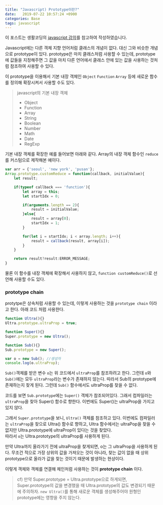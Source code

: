 ```yaml
---
title: "Javascript) Prototype이란?"
date:   2019-07-22 10:57:24 +0900
categories: Base
tags: javascript
---
```


이 포스트는 생활코딩의 [javascript 강의](https://opentutorials.org/course/743/6475)를 참고하여 작성하였습니다.

Javascript에는 다른 객체 지향 언어처럼 클래스의 개념이 없다. 대신 그와 비슷한 개념으로 prototype이 있다. prototype은 마치 클래스처럼 사용할 수 있는데, prototype에 값들을 지정해주면 그 값을 마치 다른 언어에서 클래스 안에 있는 값을 사용하는 것처럼 참조하여 사용할 수 있다.  
  
이 prototype을 이용해서 기본 내장 객체인 `Object` `Function` `Array` 등에 새로운 함수를 정의해 확장시켜서 사용할 수도 있다.  
  
> javascript의 기본 내장 객체
> * Object
> * Function
> * Array
> * String
> * Boolean
> * Number
> * Math
> * Date
> * RegExp

기본 내장 객체를 확장한 예를 들어보면 아래와 같다. Array의 내장 객체 함수인 `reduce`를 커스텀으로 제작해본 예이다.   
  
```javascript
var arr = {'seoul', 'new york', 'pusan'};
Array.prototype.customReduce = function(callback, initialValue){
    let result;

    if(typeof callback === 'function'){
        let array = this;
        let startIdx = 0;

        if(arguments.length == 2){
            result = initialValue;
        }else{
            result = array[0];
            startIdx = 1;
        }

        for(let i = startIdx; i < array.length; i++){
            result = callback(result, array[i]);    
        }
    }

    return result?result:ERROR_MESSAGE;
}
```
  
물론 이 함수를 내장 객체에 확장해서 사용하지 않고, `function customReduce()`로 선언해 사용할 수도 있다.  

### prototype chain

protytpe은 상속처럼 사용할 수 있는데, 이렇게 사용하는 것을 `prototype chain` 이라고 한다. 아래 코드 처럼 사용한다. 

```javascript
function Ultra(){}
Ultra.prototype.ultraProp = true;

function Super(){}
Super.prototype = new Ultra();

function Sub(){}
Sub.prototype = new Super();

var o = new Sub(); //생성자
console.log(o.ultraProp);
```

`Sub()`객체를 받은 변수 `o`는 위 코드에서 `ultraProp`를 참조하려고 한다. 그런데 `o`와 `Sub()`에는 모두 `ultraProp`라는 변수가 존재하지 않는다. 따라서 Sub의 prototype에 존재하는지 찾게 된다. 그런데 `Sub()` 함수에서도 ultraProp를 찾을 수 없다.  
  
코드를 보면 `Sub.prototype`에는 `Super()` 객체가 참조되어있다. 그래서 컴파일러는 `ultraProp`을 찾아 Super() 함수로 향한다. 이번에도 Super()는 ultraProp을 가지고 있지 않다.  
  
그래서 `Super.prototype`을 보니, `Ultra()` 객체를 참조하고 있다. 이번에도 컴파일러는 `ultraProp`을 찾으로 Ultra() 함수로 향하고, Ultra 함수에서는 ultraPop을 찾을 수 없지만 Ultra.prototype에 ultraProp이 있다는 것을 찾았다.  
따라서 `o`는 Ultra.prototype의 ultraProp를 사용하게 된다.  
  
만약 Ultra까지 올라가기 전에 ultraProp을 찾게되면, o는 그 ultraProp을 사용하게 된다. 무조건 적으로 가장 상위의 값을 가져오는 것이 아니라, 찾는 값이 없을 때 상위 prototype으로 올라가 값을 찾는 것이기 때문에 발생하는 현상이다.  
  
이렇게 객체와 객체를 연결해 체인처럼 사용하는 것이 **prototype chain** 이다.  
  
> cf) 만약 Super.prototype = Ultra.prototype으로 하게되면, Super.prototype의 값을 변경했을 때 Ultra.prototype의 값도 변경되기 때문에 주의하자. `new Ultra()`를 통해 새로운 객체를 생성해주어야 원형인 prototype에는 영향을 주지 않는다. 